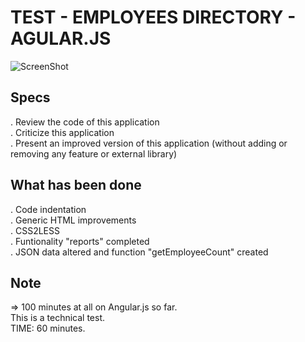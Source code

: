 # TEST - EMPLOYEES DIRECTORY - AGULAR.JS #

![ScreenShot](https://github.com/deirde/test-employees-directory-angular/blob/master/.rs/screenshot-01.png)

Specs<br/>
------------------
. Review the code of this application<br/>
. Criticize this application<br/>
. Present an improved version of this application (without adding or removing any feature or external library)

What has been done<br/>
------------------
. Code indentation<br/>
. Generic HTML improvements<br/>
. CSS2LESS<br/>
. Funtionality "reports" completed<br/>
. JSON data altered and function "getEmployeeCount" created<br/>

Note
----
=> 100 minutes at all on Angular.js so far.<br/>
This is a technical test.<br/>
TIME: 60 minutes.<br/>
